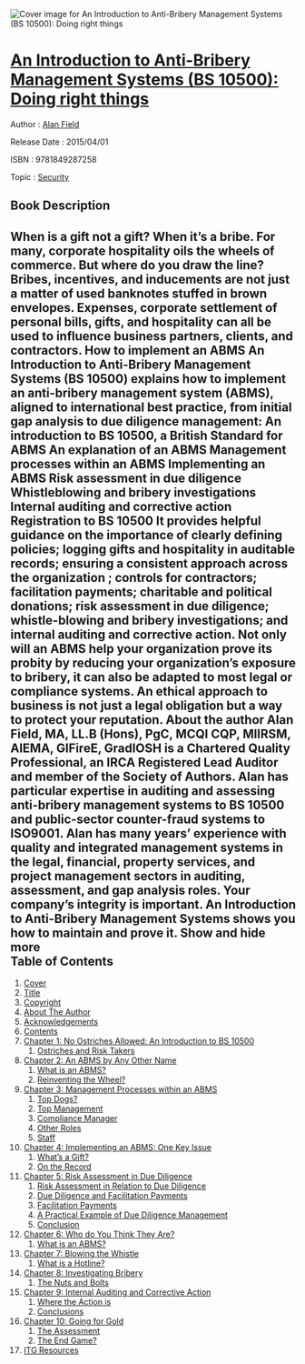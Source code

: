 ![Cover image for An Introduction to Anti-Bribery Management Systems (BS 10500): Doing right things](https://imgdetail.ebookreading.net/cover/cover/security/EB9781849287258.jpg)

[An Introduction to Anti-Bribery Management Systems (BS 10500): Doing right things](https://ebookreading.net/view/book/An+Introduction+to+Anti-Bribery+Management+Systems+%28BS+10500%29%3A+Doing+right+things-EB9781849287258_1.html "An Introduction to Anti-Bribery Management Systems (BS 10500): Doing right things")
====================================================================================================================

Author : [Alan Field](https://ebookreading.net/search/author/Alan+Field)

Release Date : 2015/04/01

ISBN : 9781849287258

Topic : [Security](https://ebookreading.net/search/category/security)

Book Description
-----------------

 When is a gift not a gift? When it&#8217;s a bribe.  For many, corporate hospitality oils the wheels of commerce. But where do you draw the line?  Bribes, incentives,  and inducements are not just a matter of used banknotes stuffed in brown envelopes. Expenses, corporate settlement of personal bills, gifts,  and hospitality can all be used to influence business partners, clients,  and contractors.  How to implement an ABMS  An Introduction to Anti-Bribery Management Systems (BS 10500) explains how to implement an anti-bribery management system (ABMS), aligned to international best practice, from initial gap analysis to due diligence management:  An introduction to BS 10500, a British Standard for ABMS An explanation of an ABMS Management processes within an ABMS Implementing an ABMS Risk assessment in due diligence Whistleblowing and bribery investigations Internal auditing and corrective action Registration to BS 10500 It provides helpful guidance on the importance of clearly defining policies; logging gifts and hospitality in auditable records; ensuring a consistent approach across the organization ; controls for contractors; facilitation payments; charitable and political donations; risk assessment in due diligence; whistle-blowing and bribery investigations; and internal auditing and corrective action.  Not only will an ABMS help your organization prove its probity by reducing your organization&#8217;s exposure to bribery, it can also be adapted to most legal or compliance systems.  An ethical approach to business is not just a legal obligation but a way to protect your reputation.  About the author  Alan Field, MA, LL.B (Hons), PgC, MCQI CQP, MIIRSM, AIEMA, GIFireE, GradIOSH is a Chartered Quality Professional, an IRCA Registered Lead Auditor and member of the Society of Authors.  Alan has particular expertise in auditing and assessing anti-bribery management systems to BS 10500 and public-sector counter-fraud systems to ISO9001. Alan has many years&#8217; experience with quality and integrated management systems in the legal, financial, property services,  and project management sectors in auditing, assessment,  and gap analysis roles.  Your company&#8217;s integrity is important. An Introduction to Anti-Bribery Management Systems shows you how to maintain and prove it.        Show and hide more                
Table of Contents
-----------------

1. [Cover](https://ebookreading.net/view/book/An+Introduction+to+Anti-Bribery+Management+Systems+%28BS+10500%29%3A+Doing+right+things-EB9781849287258_1.html)
1. [Title](https://ebookreading.net/view/book/An+Introduction+to+Anti-Bribery+Management+Systems+%28BS+10500%29%3A+Doing+right+things-EB9781849287258_3.html)
1. [Copyright](https://ebookreading.net/view/book/An+Introduction+to+Anti-Bribery+Management+Systems+%28BS+10500%29%3A+Doing+right+things-EB9781849287258_4.html)
1. [About The Author](https://ebookreading.net/view/book/An+Introduction+to+Anti-Bribery+Management+Systems+%28BS+10500%29%3A+Doing+right+things-EB9781849287258_5.html)
1. [Acknowledgements](https://ebookreading.net/view/book/An+Introduction+to+Anti-Bribery+Management+Systems+%28BS+10500%29%3A+Doing+right+things-EB9781849287258_6.html)
1. [Contents](https://ebookreading.net/view/book/An+Introduction+to+Anti-Bribery+Management+Systems+%28BS+10500%29%3A+Doing+right+things-EB9781849287258_7.html)
1. [Chapter 1: No Ostriches Allowed: An Introduction to BS 10500](https://ebookreading.net/view/book/An+Introduction+to+Anti-Bribery+Management+Systems+%28BS+10500%29%3A+Doing+right+things-EB9781849287258_8.html)
    1. [Ostriches and Risk Takers](https://ebookreading.net/view/book/An+Introduction+to+Anti-Bribery+Management+Systems+%28BS+10500%29%3A+Doing+right+things-EB9781849287258_8.html#toc1)
1. [Chapter 2: An ABMS by Any Other Name](https://ebookreading.net/view/book/An+Introduction+to+Anti-Bribery+Management+Systems+%28BS+10500%29%3A+Doing+right+things-EB9781849287258_9.html)
    1. [What is an ABMS?](https://ebookreading.net/view/book/An+Introduction+to+Anti-Bribery+Management+Systems+%28BS+10500%29%3A+Doing+right+things-EB9781849287258_9.html#toc2)
    1. [Reinventing the Wheel?](https://ebookreading.net/view/book/An+Introduction+to+Anti-Bribery+Management+Systems+%28BS+10500%29%3A+Doing+right+things-EB9781849287258_9.html#toc3)
1. [Chapter 3: Management Processes within an ABMS](https://ebookreading.net/view/book/An+Introduction+to+Anti-Bribery+Management+Systems+%28BS+10500%29%3A+Doing+right+things-EB9781849287258_10.html)
    1. [Top Dogs?](https://ebookreading.net/view/book/An+Introduction+to+Anti-Bribery+Management+Systems+%28BS+10500%29%3A+Doing+right+things-EB9781849287258_10.html#toc4)
    1. [Top Management](https://ebookreading.net/view/book/An+Introduction+to+Anti-Bribery+Management+Systems+%28BS+10500%29%3A+Doing+right+things-EB9781849287258_10.html#toc5)
    1. [Compliance Manager](https://ebookreading.net/view/book/An+Introduction+to+Anti-Bribery+Management+Systems+%28BS+10500%29%3A+Doing+right+things-EB9781849287258_10.html#toc6)
    1. [Other Roles](https://ebookreading.net/view/book/An+Introduction+to+Anti-Bribery+Management+Systems+%28BS+10500%29%3A+Doing+right+things-EB9781849287258_10.html#toc7)
    1. [Staff](https://ebookreading.net/view/book/An+Introduction+to+Anti-Bribery+Management+Systems+%28BS+10500%29%3A+Doing+right+things-EB9781849287258_10.html#toc8)
1. [Chapter 4: Implementing an ABMS: One Key Issue](https://ebookreading.net/view/book/An+Introduction+to+Anti-Bribery+Management+Systems+%28BS+10500%29%3A+Doing+right+things-EB9781849287258_11.html)
    1. [What’s a Gift?](https://ebookreading.net/view/book/An+Introduction+to+Anti-Bribery+Management+Systems+%28BS+10500%29%3A+Doing+right+things-EB9781849287258_11.html#toc9)
    1. [On the Record](https://ebookreading.net/view/book/An+Introduction+to+Anti-Bribery+Management+Systems+%28BS+10500%29%3A+Doing+right+things-EB9781849287258_11.html#toc10)
1. [Chapter 5: Risk Assessment in Due Diligence](https://ebookreading.net/view/book/An+Introduction+to+Anti-Bribery+Management+Systems+%28BS+10500%29%3A+Doing+right+things-EB9781849287258_12.html)
    1. [Risk Assessment in Relation to Due Diligence](https://ebookreading.net/view/book/An+Introduction+to+Anti-Bribery+Management+Systems+%28BS+10500%29%3A+Doing+right+things-EB9781849287258_12.html#toc11)
    1. [Due Diligence and Facilitation Payments](https://ebookreading.net/view/book/An+Introduction+to+Anti-Bribery+Management+Systems+%28BS+10500%29%3A+Doing+right+things-EB9781849287258_12.html#toc12)
    1. [Facilitation Payments](https://ebookreading.net/view/book/An+Introduction+to+Anti-Bribery+Management+Systems+%28BS+10500%29%3A+Doing+right+things-EB9781849287258_12.html#toc13)
    1. [A Practical Example of Due Diligence Management](https://ebookreading.net/view/book/An+Introduction+to+Anti-Bribery+Management+Systems+%28BS+10500%29%3A+Doing+right+things-EB9781849287258_12.html#toc14)
    1. [Conclusion](https://ebookreading.net/view/book/An+Introduction+to+Anti-Bribery+Management+Systems+%28BS+10500%29%3A+Doing+right+things-EB9781849287258_12.html#toc15)
1. [Chapter 6: Who do You Think They Are?](https://ebookreading.net/view/book/An+Introduction+to+Anti-Bribery+Management+Systems+%28BS+10500%29%3A+Doing+right+things-EB9781849287258_13.html)
    1. [What is an ABMS?](https://ebookreading.net/view/book/An+Introduction+to+Anti-Bribery+Management+Systems+%28BS+10500%29%3A+Doing+right+things-EB9781849287258_13.html#toc16)
1. [Chapter 7: Blowing the Whistle](https://ebookreading.net/view/book/An+Introduction+to+Anti-Bribery+Management+Systems+%28BS+10500%29%3A+Doing+right+things-EB9781849287258_14.html)
    1. [What is a Hotline?](https://ebookreading.net/view/book/An+Introduction+to+Anti-Bribery+Management+Systems+%28BS+10500%29%3A+Doing+right+things-EB9781849287258_14.html#toc17)
1. [Chapter 8: Investigating Bribery](https://ebookreading.net/view/book/An+Introduction+to+Anti-Bribery+Management+Systems+%28BS+10500%29%3A+Doing+right+things-EB9781849287258_15.html)
    1. [The Nuts and Bolts](https://ebookreading.net/view/book/An+Introduction+to+Anti-Bribery+Management+Systems+%28BS+10500%29%3A+Doing+right+things-EB9781849287258_15.html#toc18)
1. [Chapter 9: Internal Auditing and Corrective Action](https://ebookreading.net/view/book/An+Introduction+to+Anti-Bribery+Management+Systems+%28BS+10500%29%3A+Doing+right+things-EB9781849287258_16.html)
    1. [Where the Action is](https://ebookreading.net/view/book/An+Introduction+to+Anti-Bribery+Management+Systems+%28BS+10500%29%3A+Doing+right+things-EB9781849287258_16.html#toc19)
    1. [Conclusions](https://ebookreading.net/view/book/An+Introduction+to+Anti-Bribery+Management+Systems+%28BS+10500%29%3A+Doing+right+things-EB9781849287258_16.html#toc20)
1. [Chapter 10: Going for Gold](https://ebookreading.net/view/book/An+Introduction+to+Anti-Bribery+Management+Systems+%28BS+10500%29%3A+Doing+right+things-EB9781849287258_17.html)
    1. [The Assessment](https://ebookreading.net/view/book/An+Introduction+to+Anti-Bribery+Management+Systems+%28BS+10500%29%3A+Doing+right+things-EB9781849287258_17.html#toc21)
    1. [The End Game?](https://ebookreading.net/view/book/An+Introduction+to+Anti-Bribery+Management+Systems+%28BS+10500%29%3A+Doing+right+things-EB9781849287258_17.html#toc22)
1. [ITG Resources](https://ebookreading.net/view/book/An+Introduction+to+Anti-Bribery+Management+Systems+%28BS+10500%29%3A+Doing+right+things-EB9781849287258_18.html)
